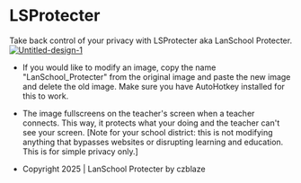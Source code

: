 # LSProtecter
Take back control of your privacy with LSProtecter aka LanSchool Protecter.
<a href='https://postimg.cc/0bhH53Mt' target='_blank'><img src='https://i.postimg.cc/0bhH53Mt/Untitled-design-1.png' border='0' alt='Untitled-design-1'/></a>
- If you would like to modify an image, copy the name "LanSchool_Protecter" from the original 
  image and paste the new image and delete the old image. Make sure you have AutoHotkey installed
  for this to work.

- The image fullscreens on the teacher's screen when a teacher connects. This way, it protects what your doing and
  the teacher can't see your screen. [Note for your school district: this is not modifying anything
  that bypasses websites or disrupting learning and education. This is for simple privacy only.]

- Copyright 2025 | LanSchool Protecter by czblaze
